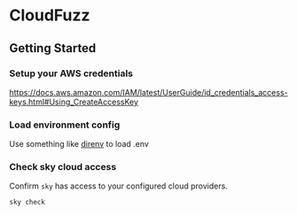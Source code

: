 # CloudFuzz

## Getting Started

### Setup your AWS credentials

https://docs.aws.amazon.com/IAM/latest/UserGuide/id_credentials_access-keys.html#Using_CreateAccessKey

### Load environment config

Use something like [direnv](https://direnv.net/) to load .env

### Check sky cloud access

Confirm `sky` has access to your configured cloud providers.

```
sky check
```
